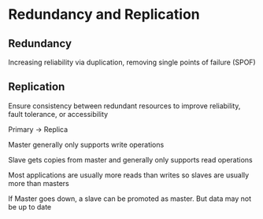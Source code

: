 # Redundancy and Replication

## Redundancy

Increasing reliability via duplication, removing single points of failure (SPOF)

## Replication

Ensure consistency between redundant resources to improve reliability, fault tolerance, or accessibility

Primary -> Replica

Master generally only supports write operations

Slave gets copies from master and generally only supports read operations

Most applications are usually more reads than writes so slaves are usually more than masters

If Master goes down, a slave can be promoted as master. But data may not be up to date
